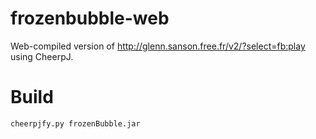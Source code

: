 # frozenbubble-web

Web-compiled version of http://glenn.sanson.free.fr/v2/?select=fb:play
using CheerpJ.

# Build
`
cheerpjfy.py frozenBubble.jar
`

